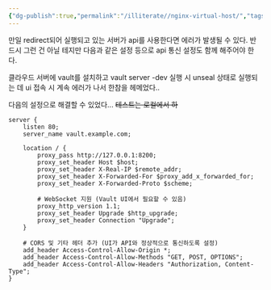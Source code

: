 ```yaml
---
{"dg-publish":true,"permalink":"/illiterate//nginx-virtual-host/","tags":["nginx"]}
---
```


만일 redirect되어 실행되고 있는 서버가 api를 사용한다면 에러가 발생될 수 있다.
반드시 그런 건 아닐 테지만 다음과 같은 설정 등으로 api 통신 설정도 함께 해주어야 한다.

클라우드 서버에 vault를 설치하고 vault server -dev 실행 시 unseal 상태로 실행되는 데 ui 접속 시 계속 에러가 나서 한참을 헤메었다..

다음의 설정으로 해결할 수 있었다...
~~테스트는 로컬에서 하~~

```
server {
    listen 80;
    server_name vault.example.com;

    location / {
        proxy_pass http://127.0.0.1:8200;
        proxy_set_header Host $host;
        proxy_set_header X-Real-IP $remote_addr;
        proxy_set_header X-Forwarded-For $proxy_add_x_forwarded_for;
        proxy_set_header X-Forwarded-Proto $scheme;

        # WebSocket 지원 (Vault UI에서 필요할 수 있음)
        proxy_http_version 1.1;
        proxy_set_header Upgrade $http_upgrade;
        proxy_set_header Connection "Upgrade";
    }

    # CORS 및 기타 헤더 추가 (UI가 API와 정상적으로 통신하도록 설정)
    add_header Access-Control-Allow-Origin *;
    add_header Access-Control-Allow-Methods "GET, POST, OPTIONS";
    add_header Access-Control-Allow-Headers "Authorization, Content-Type";
}
```